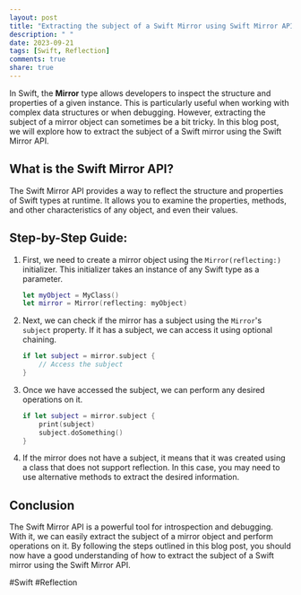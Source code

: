 ```yaml
---
layout: post
title: "Extracting the subject of a Swift Mirror using Swift Mirror API"
description: " "
date: 2023-09-21
tags: [Swift, Reflection]
comments: true
share: true
---
```


In Swift, the **Mirror** type allows developers to inspect the structure and properties of a given instance. This is particularly useful when working with complex data structures or when debugging. However, extracting the subject of a mirror object can sometimes be a bit tricky. In this blog post, we will explore how to extract the subject of a Swift mirror using the Swift Mirror API.

## What is the Swift Mirror API?

The Swift Mirror API provides a way to reflect the structure and properties of Swift types at runtime. It allows you to examine the properties, methods, and other characteristics of any object, and even their values.

## Step-by-Step Guide:

1. First, we need to create a mirror object using the `Mirror(reflecting:)` initializer. This initializer takes an instance of any Swift type as a parameter.

    ```swift
    let myObject = MyClass()
    let mirror = Mirror(reflecting: myObject)
    ```

2. Next, we can check if the mirror has a subject using the `Mirror`'s `subject` property. If it has a subject, we can access it using optional chaining.

    ```swift
    if let subject = mirror.subject {
        // Access the subject
    }
    ```

3. Once we have accessed the subject, we can perform any desired operations on it.

    ```swift
    if let subject = mirror.subject {
        print(subject)
        subject.doSomething()
    }
    ```

4. If the mirror does not have a subject, it means that it was created using a class that does not support reflection. In this case, you may need to use alternative methods to extract the desired information.

## Conclusion

The Swift Mirror API is a powerful tool for introspection and debugging. With it, we can easily extract the subject of a mirror object and perform operations on it. By following the steps outlined in this blog post, you should now have a good understanding of how to extract the subject of a Swift mirror using the Swift Mirror API.

#Swift #Reflection